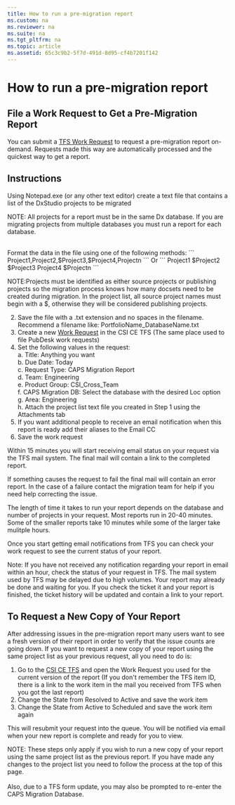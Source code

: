 ```yaml
---
title: How to run a pre-migration report
ms.custom: na
ms.reviewer: na
ms.suite: na
ms.tgt_pltfrm: na
ms.topic: article
ms.assetid: 65c3c9b2-5f7d-491d-8d95-cf4b7201f142
---
```

# How to run a pre-migration report
## File a Work Request to Get a Pre-Migration Report
You can submit a [TFS Work Request](http://vstfcsd:8080/tfs/CSI/Engineering/CSICE/_workItems/create/Work%20Request?%5BCSI.Questions.RequestType%5D=Tools+and+Permissions&%5BCSI.Questions.Task%5D=CAPS+Migration+Report&%5BCSI.Questions.Teams%5D=Engineering) to request a pre-migration report on-demand. Requests made this way are automatically processed and the quickest way to get a report.

## Instructions

Using Notepad.exe (or any other text editor) create a text file that contains a list of the DxStudio projects to be migrated

NOTE: All projects for a report must be in the same Dx database. If you are migrating projects from multiple databases you must run a report for each database.

<br/>
  Format the data in the file using one of the following methods:
```
  Project1,Project2,$Project3,$Project4,Projectn
```
  Or
```
  Project1
  $Project2
  $Project3
  Project4
  $Projectn
```
<br/>

NOTE:Projects must be identified as either source projects or publishing projects so the migration process knows how many docsets need to be created during migration. In the project list, all source project names must begin with a $, otherwise they will be considered publishing projects.

2. Save the file with a .txt extension and no spaces in the filename. Recommend a filename like: PortfolioName_DatabaseName.txt
3. Create a new [Work Request](http://vstfcsd:8080/tfs/CSI/Engineering/CSICE/_workItems/create/Work%20Request?%5BCSI.Questions.RequestType%5D=Tools+and+Permissions&%5BCSI.Questions.Task%5D=CAPS+Migration+Report&%5BCSI.Questions.Teams%5D=Engineering) in the CSI CE TFS (The same place used to file PubDesk work requests)
4. Set the following values in the request:  
   a. Title: Anything you want<br/>
   b. Due Date: Today<br/>
   c. Request Type: CAPS Migration Report<br/>
   d. Team: Engineering<br/>
   e. Product Group: CSI_Cross_Team<br/>
   f. CAPS Migration DB: Select the database with the desired Loc option<br/>
   g. Area: Engineering<br/>
   h. Attach the project list text file you created in Step 1 using the Attachments tab<br/>
5. If you want additional people to receive an email notification when this report is ready add their aliases to the Email CC
6. Save the work request

Within 15 minutes you will start receiving email status on your request via the TFS mail system. The final mail will contain a link to the completed report.

If something causes the request to fail the final mail will contain an error report. In the case of a failure contact the migration team for help if you need help correcting the issue.

The length of time it takes to run your report depends on the database and number of projects in your request. Most reports run in 20-40 minutes. Some of the smaller reports take 10 minutes while some of the larger take mulitple hours.

Once you start getting email notifications from TFS you can check your work request to see the current status of your report.

Note: If you have not received any notification regarding your report in email within an hour, check the status of your request in TFS. The mail system used by TFS may be delayed due to high volumes. Your report may already be done and waiting for you. If you check the ticket it and your report is finished, the ticket history will be updated and contain a link to your report.

## To Request a New Copy of Your Report
After addressing issues in the pre-migration report many users want to see a fresh version of their report in order to verify that the issue counts are going down. If you want to request a new copy of your report using the same project list as your previous request, all you need to do is:
1. Go to the [CSI CE TFS](http://vstfcsd:8080/tfs/CSI/Engineering) and open the Work Request you used for the current version of the report (If you don't remember the TFS item ID, there is a link to the work item in the mail you received from TFS when you got the last report)
2. Change the State from Resolved to Active and save the work item
3. Change the State from Active to Scheduled and save the work item again

This will resubmit your request into the queue. You will be notified via email when your new report is complete and ready for you to view.

NOTE: These steps only apply if you wish to run a new copy of your report using the same project list as the previous report. If you have made any changes to the project list you need to follow the process at the top of this page.
<br/>
<br/>
Also, due to a TFS form update, you may also be prompted to re-enter the CAPS Migration Database.